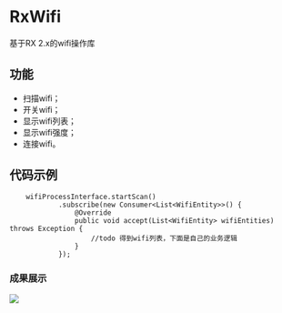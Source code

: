 # RxWifi
基于RX 2.x的wifi操作库
## 功能
- 扫描wifi；
- 开关wifi；
- 显示wifi列表；
- 显示wifi强度；
- 连接wifi。
## 代码示例
        wifiProcessInterface.startScan()
                .subscribe(new Consumer<List<WifiEntity>>() {
                    @Override
                    public void accept(List<WifiEntity> wifiEntities) throws Exception {
                        //todo 得到wifi列表，下面是自己的业务逻辑         
                    }
                });
### 成果展示
![](https://i.imgur.com/Hc1B78b.jpg)